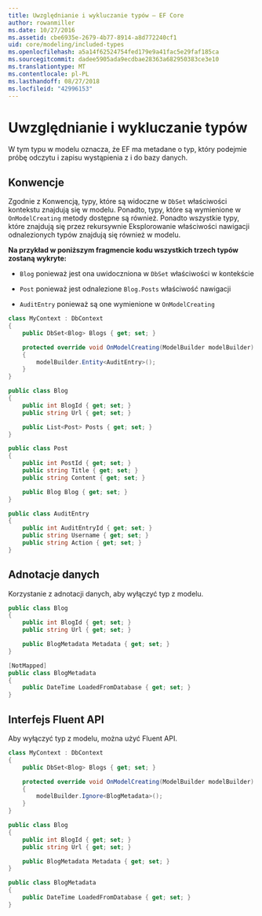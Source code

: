 ```yaml
---
title: Uwzględnianie i wykluczanie typów — EF Core
author: rowanmiller
ms.date: 10/27/2016
ms.assetid: cbe6935e-2679-4b77-8914-a8d772240cf1
uid: core/modeling/included-types
ms.openlocfilehash: a5a14f62524754fed179e9a41fac5e29faf185ca
ms.sourcegitcommit: dadee5905ada9ecdbae28363a682950383ce3e10
ms.translationtype: MT
ms.contentlocale: pl-PL
ms.lasthandoff: 08/27/2018
ms.locfileid: "42996153"
---
```

# <a name="including--excluding-types"></a>Uwzględnianie i wykluczanie typów

W tym typu w modelu oznacza, że EF ma metadane o typ, który podejmie próbę odczytu i zapisu wystąpienia z i do bazy danych.

## <a name="conventions"></a>Konwencje

Zgodnie z Konwencją, typy, które są widoczne w `DbSet` właściwości kontekstu znajdują się w modelu. Ponadto, typy, które są wymienione w `OnModelCreating` metody dostępne są również. Ponadto wszystkie typy, które znajdują się przez rekursywnie Eksplorowanie właściwości nawigacji odnalezionych typów znajdują się również w modelu.

**Na przykład w poniższym fragmencie kodu wszystkich trzech typów zostaną wykryte:**

* `Blog` ponieważ jest ona uwidoczniona w `DbSet` właściwości w kontekście

* `Post` ponieważ jest odnalezione `Blog.Posts` właściwość nawigacji

* `AuditEntry` ponieważ są one wymienione w `OnModelCreating`

<!-- [!code-csharp[Main](samples/core/Modeling/Conventions/Samples/IncludedTypes.cs?highlight=3,7,16)] -->
``` csharp
class MyContext : DbContext
{
    public DbSet<Blog> Blogs { get; set; }

    protected override void OnModelCreating(ModelBuilder modelBuilder)
    {
        modelBuilder.Entity<AuditEntry>();
    }
}

public class Blog
{
    public int BlogId { get; set; }
    public string Url { get; set; }

    public List<Post> Posts { get; set; }
}

public class Post
{
    public int PostId { get; set; }
    public string Title { get; set; }
    public string Content { get; set; }

    public Blog Blog { get; set; }
}

public class AuditEntry
{
    public int AuditEntryId { get; set; }
    public string Username { get; set; }
    public string Action { get; set; }
}
```

## <a name="data-annotations"></a>Adnotacje danych

Korzystanie z adnotacji danych, aby wyłączyć typ z modelu.

<!-- [!code-csharp[Main](samples/core/Modeling/DataAnnotations/Samples/IgnoreType.cs?highlight=9)] -->
``` csharp
public class Blog
{
    public int BlogId { get; set; }
    public string Url { get; set; }

    public BlogMetadata Metadata { get; set; }
}

[NotMapped]
public class BlogMetadata
{
    public DateTime LoadedFromDatabase { get; set; }
}
```

## <a name="fluent-api"></a>Interfejs Fluent API

Aby wyłączyć typ z modelu, można użyć Fluent API.

<!-- [!code-csharp[Main](samples/core/Modeling/FluentAPI/Samples/IgnoreType.cs?highlight=7)] -->
``` csharp
class MyContext : DbContext
{
    public DbSet<Blog> Blogs { get; set; }

    protected override void OnModelCreating(ModelBuilder modelBuilder)
    {
        modelBuilder.Ignore<BlogMetadata>();
    }
}

public class Blog
{
    public int BlogId { get; set; }
    public string Url { get; set; }

    public BlogMetadata Metadata { get; set; }
}

public class BlogMetadata
{
    public DateTime LoadedFromDatabase { get; set; }
}
```
